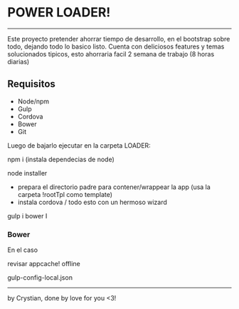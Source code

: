 # POWER LOADER!
---
Este proyecto pretender ahorrar tiempo de desarrollo, en el bootstrap sobre todo, dejando todo lo basico listo.
Cuenta con deliciosos features y temas solucionados tipicos, esto ahorraria facil 2 semana de trabajo (8 horas diarias)


## Requisitos

* Node/npm
* Gulp
* Cordova
* Bower
* Git

Luego de bajarlo ejecutar en la carpeta LOADER:

npm i (instala dependecias de node)

node installer
* prepara el directorio padre para contener/wrappear la app (usa la carpeta !rootTpl como template)
* instala cordova
/ todo esto con un hermoso wizard

gulp i
bower I

### Bower

En el caso 


revisar
appcache!
offline

gulp-config-local.json

---

by Crystian, done by love for you <3!
